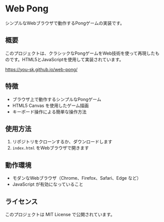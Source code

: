 # Web Pong

シンプルなWebブラウザで動作するPongゲームの実装です。

## 概要

このプロジェクトは、クラシックなPongゲームをWeb技術を使って再現したものです。HTML5とJavaScriptを使用して実装されています。

https://you-sk.github.io/web-pong/

## 特徴

- ブラウザ上で動作するシンプルなPongゲーム
- HTML5 Canvas を使用したゲーム描画
- キーボード操作による簡単な操作方法

## 使用方法

1. リポジトリをクローンするか、ダウンロードします
2. `index.html` をWebブラウザで開きます

## 動作環境

- モダンなWebブラウザ（Chrome、Firefox、Safari、Edge など）
- JavaScript が有効になっていること

## ライセンス

このプロジェクトは MIT License で公開されています。
